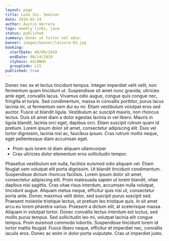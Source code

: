 ```yaml
---
layout: page
title: Luna Inc. Seminar
date: 2016-05-24
author: Austin Herrera
tags: weekly links, java
status: published
summary: Donec ut tortor vel odio.
banner: images/banner/leisure-03.jpg
booking:
  startDate: 08/09/2019
  endDate: 08/14/2019
  ctyhocn: AVLHNHX
  groupCode: LIS
published: true
---
```

Donec nec ex et lectus tincidunt tempus. Integer imperdiet velit velit, non fermentum quam tincidunt ut. Suspendisse sit amet nunc gravida, ultricies ante eget, convallis lacus. Vivamus odio augue, congue quis congue nec, fringilla et turpis. Sed condimentum, massa in convallis porttitor, purus lacus lacinia mi, ut fermentum sem dui eu mi. Etiam vestibulum volutpat eros sed auctor. Fusce ut blandit ligula. Vestibulum ac suscipit mauris, non rhoncus lectus. Duis sit amet diam a dolor egestas lacinia in vel libero. Mauris in ligula blandit, lacinia orci eget, dapibus orci. Etiam suscipit rutrum quam id pretium. Lorem ipsum dolor sit amet, consectetur adipiscing elit. Duis vel tortor dignissim, lacinia nisl ac, faucibus ipsum. Cras rutrum mollis neque, eget pellentesque diam accumsan eget.

* Proin quis lorem id diam aliquam ullamcorper
* Cras ultricies dolor elementum eros sollicitudin tempor.

Phasellus vestibulum est nulla, facilisis euismod odio aliquam vel. Etiam feugiat sem volutpat elit porta dignissim. Ut blandit tincidunt condimentum. Suspendisse dictum rhoncus facilisis. Lorem ipsum dolor sit amet, consectetur adipiscing elit. Proin malesuada sapien ut lorem blandit, vitae dapibus nisi sagittis. Cras vitae risus interdum, accumsan nulla volutpat, tincidunt augue.
Aliquam metus neque, efficitur quis nisi ut, consectetur porta ante. Donec maximus velit dolor, sed suscipit purus suscipit sed. Praesent molestie tristique lectus, ut pretium leo tristique quis. In sit amet arcu eu lorem pharetra varius. Praesent a dictum elit, at scelerisque massa. Aliquam in volutpat tortor. Donec convallis lectus interdum est luctus, sed mollis purus tempus. Sed sollicitudin leo mi, volutpat lacinia elit congue tempus. Proin euismod commodo lobortis. Suspendisse tincidunt lorem id tortor mattis feugiat. Fusce libero neque, efficitur et imperdiet nec, convallis iaculis eros. Donec ac enim in dolor porta vulputate. Cras ut imperdiet justo.
